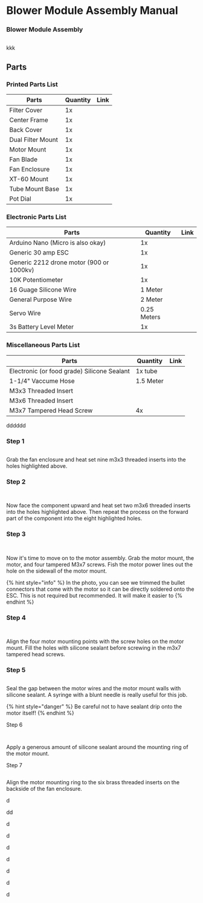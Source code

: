 # Blower Module Assembly Manual

### Blower Module Assembly

<figure><img src="../../.gitbook/assets/erwr (2).png" alt=""><figcaption></figcaption></figure>

kkk

## Parts

### Printed Parts List

| Parts             | Quantity | Link |
| ----------------- | -------- | ---- |
| Filter Cover      | 1x       |      |
| Center Frame      | 1x       |      |
| Back Cover        | 1x       |      |
| Dual Filter Mount | 1x       |      |
| Motor Mount       | 1x       |      |
| Fan Blade         | 1x       |      |
| Fan Enclosure     | 1x       |      |
| XT-60 Mount       | 1x       |      |
| Tube Mount Base   | 1x       |      |
| Pot Dial          | 1x       |      |

### Electronic Parts List

| Parts                                    | Quantity    | Link |
| ---------------------------------------- | ----------- | ---- |
| Arduino Nano (Micro is also okay)        | 1x          |      |
| Generic 30 amp ESC                       | 1x          |      |
| Generic 2212 drone motor (900 or 1000kv) | 1x          |      |
| 10K Potentiometer                        | 1x          |      |
| 16 Guage Silicone Wire                   | 1 Meter     |      |
| General Purpose Wire                     | 2 Meter     |      |
| Servo Wire                               | 0.25 Meters |      |
| 3s Battery Level Meter                   | 1x          |      |

### Miscellaneous Parts List

| Parts                                       | Quantity  | Link |
| ------------------------------------------- | --------- | ---- |
| Electronic (or food grade) Silicone Sealant | 1x tube   |      |
| 1-1/4" Vaccume Hose                         | 1.5 Meter |      |
| M3x3 Threaded Insert                        |           |      |
| M3x6 Threaded Insert                        |           |      |
| M3x7 Tampered Head Screw                    | 4x        |      |



dddddd



### Step 1

<figure><img src="../../.gitbook/assets/ertrtrrt (1).png" alt=""><figcaption></figcaption></figure>

Grab the fan enclosure and heat set nine m3x3 threaded inserts into the holes highlighted above.

### Step 2

<div>

<figure><img src="../../.gitbook/assets/ereette.png" alt=""><figcaption></figcaption></figure>

 

<figure><img src="../../.gitbook/assets/ertrtrrt.png" alt=""><figcaption></figcaption></figure>

</div>

Now face the component upward and heat set two m3x6 threaded inserts into the holes highlighted above. Then repeat the process on the forward part of the component into the eight highlighted holes.

### Step 3

<div>

<figure><img src="../../.gitbook/assets/20230126_221302.jpg" alt=""><figcaption></figcaption></figure>

 

<figure><img src="../../.gitbook/assets/20230126_221559.jpg" alt=""><figcaption></figcaption></figure>

</div>

Now it's time to move on to the motor assembly. Grab the motor mount, the motor, and four tampered M3x7 screws. Fish the motor power lines out the hole on the sidewall of the motor mount.

{% hint style="info" %}
In the photo, you can see we trimmed the bullet connectors that come with the motor so it can be directly soldered onto the ESC. This is not required but recommended. It will make it easier to &#x20;
{% endhint %}

### Step 4

<div>

<figure><img src="../../.gitbook/assets/20230126_221821.jpg" alt=""><figcaption></figcaption></figure>

 

<figure><img src="../../.gitbook/assets/20230126_221804.jpg" alt=""><figcaption></figcaption></figure>

</div>

Align the four motor mounting points with the screw holes on the motor mount. Fill the holes with silicone sealant before screwing in the m3x7 tampered head screws.

### Step 5

<figure><img src="../../.gitbook/assets/20230126_222115.jpg" alt=""><figcaption></figcaption></figure>

Seal the gap between the motor wires and the motor mount walls with silicone sealant. A syringe with a blunt needle is really useful for this job.

{% hint style="danger" %}
Be careful not to have sealant drip onto the motor itself!
{% endhint %}

Step 6

<div>

<figure><img src="../../.gitbook/assets/20230126_222335.jpg" alt=""><figcaption></figcaption></figure>

 

<figure><img src="../../.gitbook/assets/20230126_222607.jpg" alt=""><figcaption></figcaption></figure>

</div>

Apply a generous amount of silicone sealant around the mounting ring of the motor mount.&#x20;

Step 7

<figure><img src="../../.gitbook/assets/20230126_222624.jpg" alt=""><figcaption></figcaption></figure>

Align the motor mounting ring to the six brass threaded inserts on the backside of the fan enclosure.&#x20;

d

dd

d

d

d

d

d

d

d
